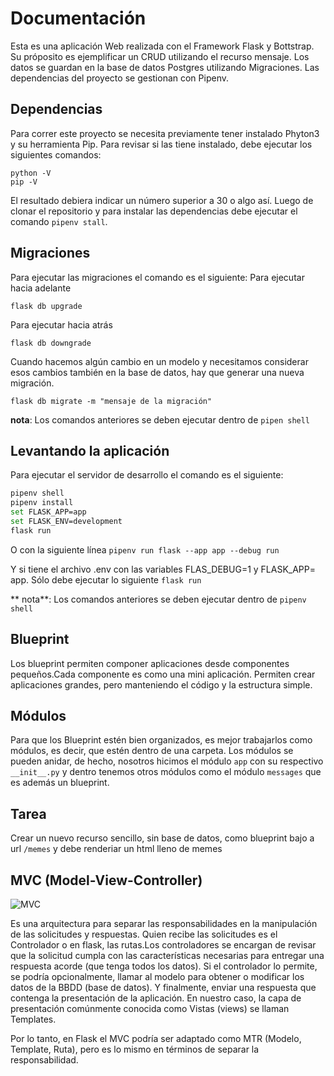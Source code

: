 # Documentación
Esta es una aplicación Web realizada con el Framework Flask y Bottstrap.
Su próposito es ejemplificar un CRUD utilizando el recurso mensaje.
Los datos se guardan en la base de datos Postgres utilizando Migraciones.
Las dependencias del proyecto se gestionan con Pipenv.

## Dependencias
Para correr este proyecto se necesita previamente tener instalado Phyton3 y su herramienta Pip.
Para revisar si las tiene instalado, debe ejecutar los siguientes comandos:

```
python -V
pip -V
```

El resultado debiera indicar un número superior a 30 o algo así.
Luego de clonar el repositorio y para instalar las dependencias debe ejecutar el comando `pipenv stall`.

## Migraciones
Para ejecutar las migraciones el comando es el siguiente:
Para ejecutar hacia adelante
```
flask db upgrade
```
Para ejecutar hacia atrás
```
flask db downgrade
```
Cuando hacemos algún cambio en un modelo y necesitamos considerar esos cambios también en la base de datos, hay que generar una nueva migración.

```
flask db migrate -m "mensaje de la migración"
```

**nota**: Los comandos anteriores se deben ejecutar dentro de `pipen shell`

## Levantando la aplicación
Para ejecutar el servidor de desarrollo el comando es el siguiente:
```bash
pipenv shell
pipenv install
set FLASK_APP=app
set FLASK_ENV=development
flask run
```
O con la siguiente línea
`pipenv run flask --app app --debug run`

Y si tiene el archivo .env con las variables FLAS_DEBUG=1 y FLASK_APP= app. Sólo debe ejecutar lo siguiente
`flask run`

** nota**: Los comandos anteriores se deben ejecutar dentro de `pipenv shell`

## Blueprint

Los blueprint permiten componer aplicaciones desde componentes pequeños.Cada componente es como una mini aplicación. Permiten crear aplicaciones grandes, pero manteniendo el código y la estructura simple.

## Módulos

Para que los Blueprint estén bien organizados, es mejor trabajarlos como módulos, es decir, que estén dentro de una carpeta. Los módulos se pueden anidar, de hecho, nosotros hicimos el módulo `app` con su respectivo `__init__.py` y dentro tenemos otros módulos como el módulo `messages` que es además un blueprint.

## Tarea 
Crear un nuevo recurso sencillo, sin base de datos, como blueprint bajo a url `/memes` y debe renderiar un html lleno de memes

## MVC (Model-View-Controller)

![MVC](https://cdn.educba.com/academy/wp-content/uploads/2019/04/what-is-mvc-design-pattern.jpg.webp)

Es una arquitectura para separar las responsabilidades en la manipulación de las solicitudes y respuestas. Quien recibe las solicitudes es el Controlador o en flask, las rutas.Los controladores se encargan de revisar que la solicitud cumpla con las características necesarias para entregar una respuesta acorde (que tenga todos los datos). Si el controlador lo permite, se podría opcionalmente, llamar al modelo para obtener o modificar los datos de la BBDD (base de datos). Y finalmente, enviar una respuesta que contenga la presentación de la aplicación. En nuestro caso, la capa de presentación comúnmente conocida como Vistas (views) se llaman Templates.

Por lo tanto, en Flask el MVC podría ser adaptado como MTR (Modelo, Template, Ruta), pero es lo mismo en términos de separar la responsabilidad.
